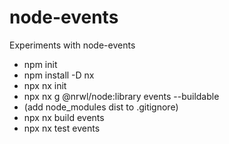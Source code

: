 # node-events

Experiments with node-events

- npm init
- npm install -D nx
- npx nx init
- npx nx g @nrwl/node:library events --buildable
- (add node_modules dist to .gitignore)
- npx nx build events
- npx nx test events